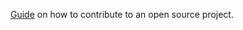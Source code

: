 [Guide](https://www.freecodecamp.org/news/git-and-github-workflow-for-open-source) on how to contribute to an open source project.
